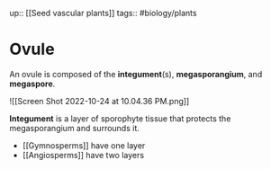 up:: [[Seed vascular plants]]
tags:: #biology/plants  

# Ovule

An ovule is composed of the **integument**(s), **megasporangium**, and **megaspore**.

![[Screen Shot 2022-10-24 at 10.04.36 PM.png]]

**Integument** is a layer of sporophyte tissue that protects the megasporangium and surrounds it.
- [[Gymnosperms]] have one layer
- [[Angiosperms]] have two layers